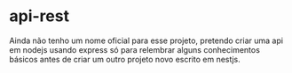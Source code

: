 # api-rest
Ainda não tenho um nome oficial para esse projeto, pretendo criar uma api em nodejs usando express só para relembrar alguns conhecimentos básicos antes de criar um outro projeto novo escrito em nestjs.
